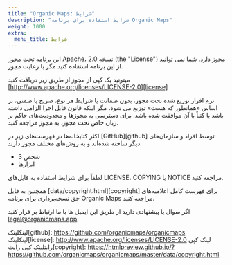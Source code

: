```yaml
---
title: "Organic Maps: شرایط"
description: "شرایط استفاده برای برنامه Organic Maps"
weight: 1000
extra:
  menu_title: شرایط
---
```


این برنامه تحت مجوز Apache، نسخه 2.0 (the "License") مجوز دارد. شما نمی توانید از این برنامه استفاده کنید مگر با رعایت مجوز.

میتونید یک کپی از مجوز از طریق زیر دریافت کنید [http://www.apache.org/licenses/LICENSE-2.0][license]

نرم افزار توزیع شده تحت مجوز، بدون ضمانت یا شرایط هر نوع، صریح یا ضمنی، بر اساس «همانطور که هست» توزیع می شود، مگر اینکه قانون قابل اجرا الزامی داشته باشد یا کتباً با آن موافقت شده باشد. برای دسترسی به مجوزها و محدودیت‌های حاکم بر زبان خاص تحت مجوز، به مجوز مراجعه کنید.

اکثر کتابخانه‌ها در فهرست‌های زیر در [GitHub][github] توسط افراد و سازمان‌های دیگر ساخته شده‌اند و به روش‌های مختلف مجوز دارند:

- شخص 3
- ابزارها

لطفاً برای شرایط استفاده به فایل‌های LICENSE، COPYING یا NOTICE مراجعه کنید.

همچنین به فایل [data/copyright.html][copyright] برای فهرست کامل اعلامیه‌های حق نسخه‌برداری برای برنامه Organic Maps مراجعه کنید.

اگر سوال یا پیشنهادی دارید از طریق این ایمیل ها با ما ارتباط بر قرار کنید [legal@organicmaps.app](mailto:legal@organicmaps.app).

لینکلینک[github]: https://github.com/organicmaps/organicmaps
لینکلینک[license]: http://www.apache.org/licenses/LICENSE-2.0
لینک کپی رایتلینک کپی رایت[copyright]: https://htmlpreview.github.io/?https://github.com/organicmaps/organicmaps/master/data/copyright.html
